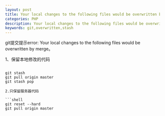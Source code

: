 ```yaml
---
layout: post
title: Your local changes to the following files would be overwritten by merge
categories: PHP
description: Your local changes to the following files would be overwritten by merge
keywords: git,overwritten,stash
---
```


git提交提示error: Your local changes to the following files would be overwritten by merge。

1、保留本地修改的代码

```shell

git stash  
git pull origin master  
git stash pop 

2.只保留服务器代码

```shell
git reset --hard  
git pull origin master
